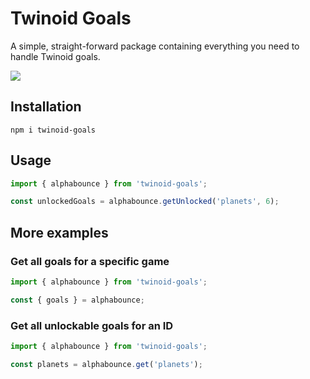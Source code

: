 # Twinoid Goals

A simple, straight-forward package containing everything you need to handle Twinoid goals.

![](https://i.imgur.com/eEGWJnb.png)

## Installation
```
npm i twinoid-goals
```

## Usage

```ts
import { alphabounce } from 'twinoid-goals';

const unlockedGoals = alphabounce.getUnlocked('planets', 6);
```

## More examples

### Get all goals for a specific game

```ts
import { alphabounce } from 'twinoid-goals';

const { goals } = alphabounce;
```

### Get all unlockable goals for an ID

```ts
import { alphabounce } from 'twinoid-goals';

const planets = alphabounce.get('planets');
```